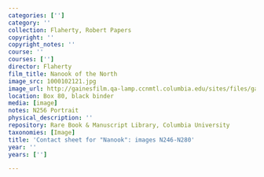 ```yaml
---
categories: ['']
category: ''
collection: Flaherty, Robert Papers
copyright: ''
copyright_notes: ''
course: ''
courses: ['']
director: Flaherty
film_title: Nanook of the North
image_src: 1000102121.jpg
image_url: http://gainesfilm.qa-lamp.ccnmtl.columbia.edu/sites/files/gainesfilm/images/1000102121.jpg
location: Box 80, black binder
media: [image]
notes: N256 Portrait
physical_description: ''
repository: Rare Book & Manuscript Library, Columbia University
taxonomies: [Image]
title: 'Contact sheet for "Nanook": images N246-N280'
year: ''
years: ['']

---
```

